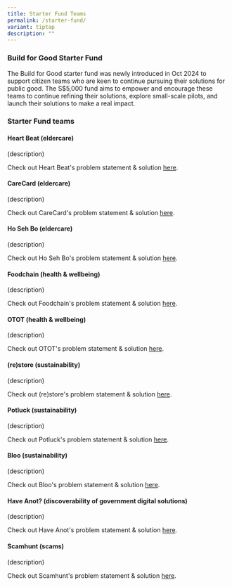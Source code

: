 ```yaml
---
title: Starter Fund Teams
permalink: /starter-fund/
variant: tiptap
description: ""
---
```

<h3><strong>Build for Good Starter Fund</strong></h3>
<p>The Build for Good starter fund was newly introduced in Oct 2024 to support
citizen teams who are keen to continue pursuing their solutions for public
good. The S$5,000 fund aims to empower and encourage these teams to continue
refining their solutions, explore small-scale pilots, and launch their
solutions to make a real impact.</p>
<h3><strong>Starter Fund teams</strong></h3>
<h4>Heart Beat (eldercare)</h4>
<p>(description)</p>
<p>Check out Heart Beat's problem statement &amp; solution <a href="/heart-beat/" rel="noopener nofollow" target="_blank">here</a>.</p>
<p></p>
<h4>CareCard (eldercare)</h4>
<p>(description)</p>
<p>Check out CareCard's problem statement &amp; solution <a href="/carecard/" rel="noopener nofollow" target="_blank">here</a>.</p>
<p></p>
<h4>Ho Seh Bo (eldercare)</h4>
<p>(description)</p>
<p>Check out Ho Seh Bo's problem statement &amp; solution <a href="/ho-seh-bo/" rel="noopener nofollow" target="_blank">here</a>.</p>
<p></p>
<h4>Foodchain (health &amp; wellbeing)</h4>
<p>(description)</p>
<p>Check out Foodchain's problem statement &amp; solution <a href="/foodchain/" rel="noopener nofollow" target="_blank">here</a>.</p>
<p></p>
<h4>OTOT (health &amp; wellbeing)</h4>
<p>(description)</p>
<p>Check out OTOT's problem statement &amp; solution <a href="/otot/" rel="noopener nofollow" target="_blank">here</a>.</p>
<p></p>
<h4>(re)store (sustainability)</h4>
<p>(description)</p>
<p>Check out (re)store's problem statement &amp; solution <a href="/restore/" rel="noopener nofollow" target="_blank">here</a>.</p>
<p></p>
<h4>Potluck (sustainability)</h4>
<p>(description)</p>
<p>Check out Potluck's problem statement &amp; solution <a href="/potluck/" rel="noopener nofollow" target="_blank">here</a>.</p>
<p></p>
<h4>Bloo (sustainability)</h4>
<p>(description)</p>
<p>Check out Bloo's problem statement &amp; solution <a href="/bloo/" rel="noopener nofollow" target="_blank">here</a>.</p>
<p></p>
<h4>Have Anot? (discoverability of government digital solutions)</h4>
<p>(description)</p>
<p>Check out Have Anot's problem statement &amp; solution <a href="/heart-beat/" rel="noopener nofollow" target="_blank">here</a>.</p>
<p></p>
<h4>Scamhunt (scams)</h4>
<p>(description)</p>
<p>Check out Scamhunt's problem statement &amp; solution <a href="/scamhunt/" rel="noopener nofollow" target="_blank">here</a>.</p>